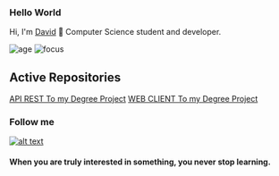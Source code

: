 ### Hello World
Hi, I'm [David](https://github.com/Dazt5/) 👋 Computer Science student and developer.

![age](https://img.shields.io/badge/Age-20-green)
![focus](https://img.shields.io/badge/focus-backend-red)


## Active Repositories

[API REST To my Degree Project](https://github.com/Dazt5/InfinitySolutionsAPI)
[WEB CLIENT To my Degree Project](https://github.com/Dazt5/InfinitySolutions)

### Follow me
[![alt text][1.1]][1]  

[1.1]: https://camo.githubusercontent.com/1915c75505092958fe88ba3f6ed1f45c20b5c4440bed02c27cb45f741ea5b632/687474703a2f2f6661726d362e7374617469632e666c69636b722e636f6d2f353133362f353432313235393132355f656130366436373637355f6f2e706e67

[1]:https://twitter.com/_Dazt5

#### When you are truly interested in something, you never stop learning. 

